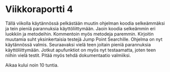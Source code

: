 # Viikkoraportti 4

Tällä viikolla käytännössä pelkästään muutin ohjelman koodia selkeämmäksi ja tein pieniä parannuksia käyttöliittymään. Jaoin koodia selkeämmin eri luokkiin ja metodeihin. Kommentoin myös metodeja paremmin. Kirjoitin muutamia suht yksinkertaisia testejä Jump Point Searchille. Ohjelma on nyt käytännössä valmis. Seuraavaksi vielä teen joitain pieniä parannuksia käyttöliittymään. Jotkut apufunktiot on myös nyt testaamatta, joten teen niihin vielä testit. Pitää myös tehdä dokumentaatio valmiiksi.

Aikaa kului noin 10 tuntia.
